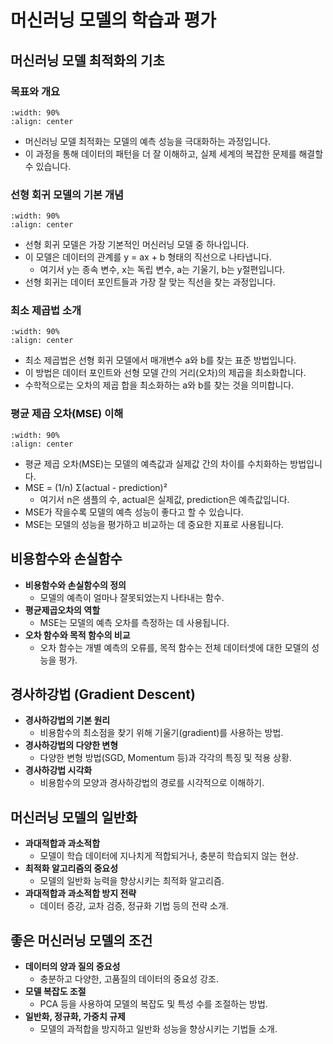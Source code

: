 # 머신러닝 모델의 학습과 평가

## 머신러닝 모델 최적화의 기초

### 목표와 개요

```{image} figs/image-3-1-1.jpeg
:width: 90%
:align: center
```

- 머신러닝 모델 최적화는 모델의 예측 성능을 극대화하는 과정입니다.
- 이 과정을 통해 데이터의 패턴을 더 잘 이해하고, 실제 세계의 복잡한 문제를 해결할 수 있습니다.

### 선형 회귀 모델의 기본 개념

```{image} figs/image-3-1-2.jpeg
:width: 90%
:align: center
```

- 선형 회귀 모델은 가장 기본적인 머신러닝 모델 중 하나입니다.
- 이 모델은 데이터의 관계를 y = ax + b 형태의 직선으로 나타냅니다.
  - 여기서 y는 종속 변수, x는 독립 변수, a는 기울기, b는 y절편입니다.
- 선형 회귀는 데이터 포인트들과 가장 잘 맞는 직선을 찾는 과정입니다.

### 최소 제곱법 소개

```{image} figs/image-3-1-3.jpeg
:width: 90%
:align: center
```

- 최소 제곱법은 선형 회귀 모델에서 매개변수 a와 b를 찾는 표준 방법입니다.
- 이 방법은 데이터 포인트와 선형 모델 간의 거리(오차)의 제곱을 최소화합니다.
- 수학적으로는 오차의 제곱 합을 최소화하는 a와 b를 찾는 것을 의미합니다.

### 평균 제곱 오차(MSE) 이해

```{image} figs/image-3-1-4.jpeg
:width: 90%
:align: center
```

- 평균 제곱 오차(MSE)는 모델의 예측값과 실제값 간의 차이를 수치화하는 방법입니다.
- MSE = (1/n) Σ(actual - prediction)²
  - 여기서 n은 샘플의 수, actual은 실제값, prediction은 예측값입니다.
- MSE가 작을수록 모델의 예측 성능이 좋다고 할 수 있습니다.
- MSE는 모델의 성능을 평가하고 비교하는 데 중요한 지표로 사용됩니다.

## 비용함수와 손실함수

- **비용함수와 손실함수의 정의**
  - 모델의 예측이 얼마나 잘못되었는지 나타내는 함수.
- **평균제곱오차의 역할**
  - MSE는 모델의 예측 오차를 측정하는 데 사용됩니다.
- **오차 함수와 목적 함수의 비교**
  - 오차 함수는 개별 예측의 오류를, 목적 함수는 전체 데이터셋에 대한 모델의 성능을 평가.

## 경사하강법 (Gradient Descent)

- **경사하강법의 기본 원리**
  - 비용함수의 최소점을 찾기 위해 기울기(gradient)를 사용하는 방법.
- **경사하강법의 다양한 변형**
  - 다양한 변형 방법(SGD, Momentum 등)과 각각의 특징 및 적용 상황.
- **경사하강법 시각화**
  - 비용함수의 모양과 경사하강법의 경로를 시각적으로 이해하기.

## 머신러닝 모델의 일반화

- **과대적합과 과소적합**
  - 모델이 학습 데이터에 지나치게 적합되거나, 충분히 학습되지 않는 현상.
- **최적화 알고리즘의 중요성**
  - 모델의 일반화 능력을 향상시키는 최적화 알고리즘.
- **과대적합과 과소적합 방지 전략**
  - 데이터 증강, 교차 검증, 정규화 기법 등의 전략 소개.

## 좋은 머신러닝 모델의 조건

- **데이터의 양과 질의 중요성**
  - 충분하고 다양한, 고품질의 데이터의 중요성 강조.
- **모델 복잡도 조절**
  - PCA 등을 사용하여 모델의 복잡도 및 특성 수를 조절하는 방법.
- **일반화, 정규화, 가중치 규제**
  - 모델의 과적합을 방지하고 일반화 성능을 향상시키는 기법들 소개.
